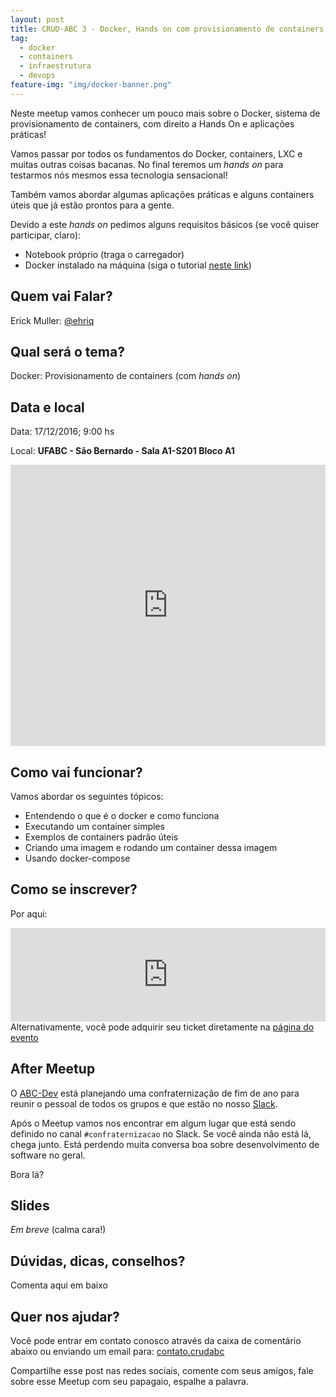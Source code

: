 ```yaml
---
layout: post
title: CRUD-ABC 3 - Docker, Hands on com provisionamento de containers
tag:
  - docker
  - containers
  - infraestrutura
  - devops
feature-img: "img/docker-banner.png"
---
```


Neste meetup vamos conhecer um pouco mais sobre o Docker, sistema de provisionamento de containers, com direito a Hands On e aplicações práticas! <!--more-->

Vamos passar por todos os fundamentos do Docker, containers, LXC e muitas outras coisas bacanas. No final teremos um _hands on_ para testarmos nós mesmos essa tecnologia sensacional!

Também vamos abordar algumas aplicações práticas e alguns containers úteis que já estão prontos para a gente.

Devido a este _hands on_ pedimos alguns requisitos básicos (se você quiser participar, claro):

- Notebook próprio (traga o carregador)
- Docker instalado na máquina (siga o tutorial [neste link](https://www.docker.com/products/docker))

## Quem vai Falar?

Erick Muller: [@ehriq](http://www.tekniq.com.br/)

## Qual será o tema?

Docker: Provisionamento de containers (com _hands on_)

## Data e local

Data:  17/12/2016; 9:00 hs

Local: **UFABC - São Bernardo - Sala A1-S201 Bloco A1**

<iframe src="https://www.google.com/maps/embed?pb=!1m18!1m12!1m3!1d3653.928598496817!2d-46.565310585585976!3d-23.678511284624854!2m3!1f0!2f0!3f0!3m2!1i1024!2i768!4f13.1!3m3!1m2!1s0x94ce43a83e1483a7%3A0xf1a53d9732f7a8c6!2sUFABC+-+Universidade+Federal+do+ABC+-+Campus+S%C3%A3o+Bernardo+do+Campo!5e0!3m2!1spt-BR!2sbr!4v1481019020160" width="100%" height="450" frameborder="0" style="border:0" allowfullscreen></iframe>

## Como vai funcionar?

Vamos abordar os seguintes tópicos:

- Entendendo o que é o docker e como funciona
- Executando um container simples
- Exemplos de containers padrão úteis
- Criando uma imagem e rodando um container dessa imagem
- Usando docker-compose

## Como se inscrever?

Por aqui:

<div><style>.ev-embed{ width:100%;}</style>
        <script src='https://s3.amazonaws.com/embed-evt/iframeResizer.min.js'></script>
        <iframe style="border:none;" class='ev-embed' src='https://www.eventick.com.br/e/docker-provisionamento-de-cont' scrolling='no'></iframe>
        Alternativamente, você pode adquirir seu ticket diretamente na <a href='https://www.eventick.com.br/docker-provisionamento-de-cont' target='_blank'>página do evento</a>
        <script>iFrameResize({checkOrigin: false, heightCalculationMethod: 'documentElementScroll'});</script></div>

## After Meetup

O [ABC-Dev](https://www.facebook.com/abcdevelopers/) está planejando uma confraternização de fim de ano para reunir o pessoal de todos os grupos e que estão no nosso [Slack](https://github.com/abc-dev/slack).

Após o Meetup vamos nos encontrar em algum lugar que está sendo definido no canal `#confraternizacao` no Slack. Se você ainda não está lá, chega junto. Está perdendo muita conversa boa sobre desenvolvimento de software no geral.

Bora lá?

## Slides

_Em breve_ (calma cara!)

## Dúvidas, dicas, conselhos?

Comenta aqui em baixo

## Quer nos ajudar?

Você pode entrar em contato conosco através da caixa de comentário abaixo ou enviando um email para: [contato.crudabc](mailto:contato.crudabc@gmail.com)

Compartilhe esse post nas redes sociais, comente com seus amigos, fale sobre esse Meetup com seu papagaio, espalhe a palavra.
